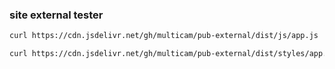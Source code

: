 ### site external tester

```bash
curl https://cdn.jsdelivr.net/gh/multicam/pub-external/dist/js/app.js
```

```bash
curl https://cdn.jsdelivr.net/gh/multicam/pub-external/dist/styles/app.css
```
